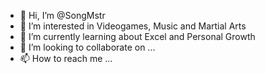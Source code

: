 - 👋 Hi, I’m @SongMstr
- 👀 I’m interested in Videogames, Music and Martial Arts 
- 🌱 I’m currently learning about Excel and Personal Growth
- 💞️ I’m looking to collaborate on ...
- 📫 How to reach me ...

<!---
SongMstr/SongMstr is a ✨ special ✨ repository because its `README.md` (this file) appears on your GitHub profile.
You can click the Preview link to take a look at your changes.
--->
